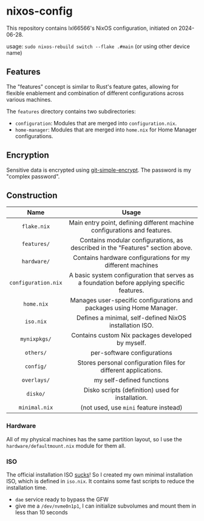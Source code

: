 # nixos-config

This repository contains lxl66566's NixOS configuration, initiated on 2024-06-28.

usage: `sudo nixos-rebuild switch --flake .#main` (or using other device name)

## Features

The "features" concept is similar to Rust's feature gates, allowing for flexible enablement and combination of different configurations across various machines.

The `features` directory contains two subdirectories:

- `configuration`: Modules that are merged into `configuration.nix`.
- `home-manager`: Modules that are merged into `home.nix` for Home Manager configurations.

## Encryption

Sensitive data is encrypted using [git-simple-encrypt](https://github.com/lxl66566/git-simple-encrypt). The password is my "complex password".

## Construction

|        Name         |                                            Usage                                            |
| :-----------------: | :-----------------------------------------------------------------------------------------: |
|     `flake.nix`     |          Main entry point, defining different machine configurations and features.          |
|     `features/`     |       Contains modular configurations, as described in the "Features" section above.        |
|     `hardware/`     |                 Contains hardware configurations for my different machines                  |
| `configuration.nix` | A basic system configuration that serves as a foundation before applying specific features. |
|     `home.nix`      |            Manages user-specific configurations and packages using Home Manager.            |
|      `iso.nix`      |                   Defines a minimal, self-defined NixOS installation ISO.                   |
|    `mynixpkgs/`     |                      Contains custom Nix packages developed by myself.                      |
|      `others/`      |                                 per-software configurations                                 |
|      `config/`      |               Stores personal configuration files for different applications.               |
|     `overlays/`     |                                  my self-defined functions                                  |
|      `disko/`       |                      Disko scripts (definition) used for installation.                      |
|    `minimal.nix`    |                           (not used, use `mini` feature instead)                            |

### Hardware

All of my physical machines has the same partition layout, so I use the `hardware/defaultmount.nix` module for them all.

### ISO

The official installation ISO [sucks](https://absx.pages.dev/articles/linux/nix.html#nixos-%E5%AE%89%E8%A3%85)! So I created my own minimal installation ISO, which is defined in `iso.nix`. It contains some fast scripts to reduce the installation time.

- `dae` service ready to bypass the GFW
- give me a `/dev/nvme0n1p1`, I can initialize subvolumes and mount them in less than 10 seconds
